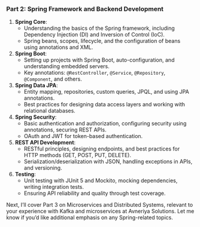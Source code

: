 ### Part 2: Spring Framework and Backend Development
1. **Spring Core**:
   - Understanding the basics of the Spring framework, including Dependency Injection (DI) and Inversion of Control (IoC).
   - Spring beans, scopes, lifecycle, and the configuration of beans using annotations and XML.
2. **Spring Boot**:
   - Setting up projects with Spring Boot, auto-configuration, and understanding embedded servers.
   - Key annotations: `@RestController`, `@Service`, `@Repository`, `@Component`, and others.
3. **Spring Data JPA**:
   - Entity mapping, repositories, custom queries, JPQL, and using JPA annotations.
   - Best practices for designing data access layers and working with relational databases.
4. **Spring Security**:
   - Basic authentication and authorization, configuring security using annotations, securing REST APIs.
   - OAuth and JWT for token-based authentication.
5. **REST API Development**:
   - RESTful principles, designing endpoints, and best practices for HTTP methods (GET, POST, PUT, DELETE).
   - Serialization/deserialization with JSON, handling exceptions in APIs, and versioning.
6. **Testing**:
   - Unit testing with JUnit 5 and Mockito, mocking dependencies, writing integration tests.
   - Ensuring API reliability and quality through test coverage.

Next, I’ll cover Part 3 on Microservices and Distributed Systems, relevant to your experience with Kafka and microservices at Avneriya Solutions. Let me know if you’d like additional emphasis on any Spring-related topics.